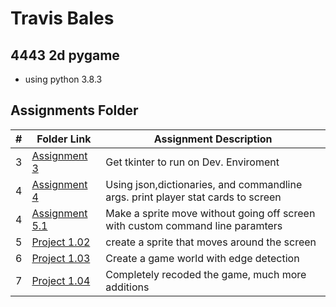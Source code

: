 # Travis Bales
## 4443 2d pygame
  - using python 3.8.3
##  Assignments Folder

|   #   | Folder Link | Assignment Description |
| :---: | ----------- | ---------------------- |
|   3   |     [Assignment 3](https://github.com/travisbales2304/4443-2D-PyGame-Bales/tree/master/Assignments/A03)        | Get tkinter to run on Dev. Enviroment|
|4|[Assignment 4](https://github.com/travisbales2304/4443-2D-PyGame-Bales/tree/master/Assignments/A04)|Using json,dictionaries, and commandline args. print player stat cards to screen |
|4|[Assignment 5.1](https://github.com/travisbales2304/4443-2D-PyGame-Bales/tree/master/Assignments/A05.1)|Make a sprite move without going off screen with custom command line paramters|
|5|[Project 1.02](https://github.com/travisbales2304/4443-2D-PyGame-Bales/tree/master/Assignments/P1.02)| create a sprite that moves around the screen|
|6|[Project 1.03](https://github.com/travisbales2304/4443-2D-PyGame-Bales/tree/master/Assignments/P1.03)|Create a game world with edge detection|
|7|[Project 1.04](https://github.com/travisbales2304/4443-2D-PyGame-Bales/tree/master/Assignments/P1.04)|Completely recoded the game, much more additions|

